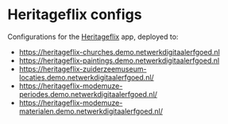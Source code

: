 # Heritageflix configs

Configurations for the [Heritageflix](https://github.com/netwerk-digitaal-erfgoed/heritageflix) app,
deployed to:

- https://heritageflix-churches.demo.netwerkdigitaalerfgoed.nl
- https://heritageflix-paintings.demo.netwerkdigitaalerfgoed.nl
- https://heritageflix-zuiderzeemuseum-locaties.demo.netwerkdigitaalerfgoed.nl/
- https://heritageflix-modemuze-periodes.demo.netwerkdigitaalerfgoed.nl/
- https://heritageflix-modemuze-materialen.demo.netwerkdigitaalerfgoed.nl/
